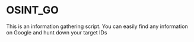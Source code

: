 # OSINT_GO
This is an information gathering script. You can easily find any information on Google and hunt down your target IDs
